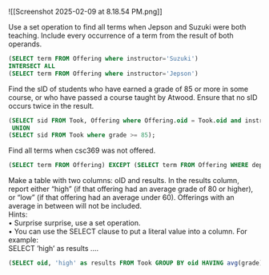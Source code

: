 ![[Screenshot 2025-02-09 at 8.18.54 PM.png]]

Use a set operation to find all terms when Jepson and Suzuki were both teaching. Include every occurrence  of a term from the result of both operands.

```sql
(SELECT term FROM Offering where instructor='Suzuki')
INTERSECT ALL
(SELECT term FROM Offering where instructor='Jepson')
```

Find the sID of students who have earned a grade of 85 or more in some course, or who have passed a course  taught by Atwood. Ensure that no sID occurs twice in the result.

```sql
(SELECT sid FROM Took, Offering where Offering.oid = Took.oid and instructor = 'Atwood')
 UNION
(SELECT sid FROM Took where grade >= 85);
```

Find all terms when csc369 was not offered.

```sql
(SELECT term FROM Offering) EXCEPT (SELECT term FROM Offering WHERE dept = 'CSC' and cNum = 369);
```

Make a table with two columns: oID and results. In the results column, report either “high” (if that offering  had an average grade of 80 or higher), or “low” (if that offering had an average under 60). Offerings with  an average in between will not be included.  
Hints:  
• Surprise surprise, use a set operation.  
• You can use the SELECT clause to put a literal value into a column. For example:  
SELECT ’high’ as results ....

```sql
(SELECT oid, 'high' as results FROM Took GROUP BY oid HAVING avg(grade) >= 80) UNION (SELECT oid, 'low' as results FROM Took GROUP BY oid HAVING avg(grade) < 60);
```